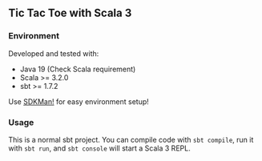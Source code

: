 ## Tic Tac Toe with Scala 3

### Environment

Developed and tested with:
* Java 19 (Check Scala requirement)
* Scala >= 3.2.0
* sbt   >= 1.7.2

Use [SDKMan!](https://sdkman.io/) for easy environment setup!

### Usage

This is a normal sbt project. You can compile code with `sbt compile`, run it with `sbt run`, and `sbt console` will start a Scala 3 REPL.